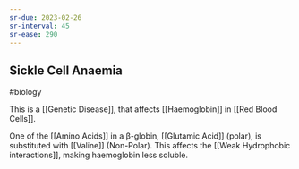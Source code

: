 ```yaml
---
sr-due: 2023-02-26
sr-interval: 45
sr-ease: 290
---
```

## Sickle Cell Anaemia
#biology 

This is a [[Genetic Disease]], that affects [[Haemoglobin]] in [[Red Blood Cells]].

One of the [[Amino Acids]] in a β-globin, [[Glutamic Acid]] (polar), is substituted with [[Valine]] (Non-Polar). This affects the [[Weak Hydrophobic interactions]], making haemoglobin less soluble.

